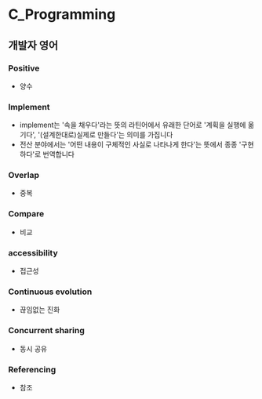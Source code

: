 # C_Programming

## 개발자 영어
### Positive
+ 양수

### Implement
+ implement는 '속을 채우다'라는 뜻의 라틴어에서 유래한 단어로 '계획을 실행에 옮기다', '(설계한대로)실제로 만들다'는 의미를 가집니다
+ 전산 분야에서는 '어떤 내용이 구체적인 사실로 나타나게 한다'는 뜻에서 종종 '구현하다'로 번역합니다

### Overlap
+ 중복

### Compare
+ 비교

### accessibility
+ 접근성

### Continuous evolution
+ 끊임없는 진화

### Concurrent sharing
+ 동시 공유

### Referencing
+ 참조

